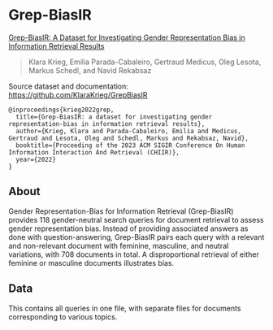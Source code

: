 # Grep-BiasIR
[Grep-BiasIR: A Dataset for Investigating Gender Representation Bias in Information Retrieval Results](https://doi.org/10.1145/3576840.3578295)
>Klara Krieg, Emilia Parada-Cabaleiro, Gertraud Medicus, Oleg Lesota, Markus Schedl, and Navid Rekabsaz

Source dataset and documentation: https://github.com/KlaraKrieg/GrepBiasIR

```
@inproceedings{krieg2022grep,
  title={Grep-BiasIR: a dataset for investigating gender representation-bias in information retrieval results},
  author={Krieg, Klara and Parada-Cabaleiro, Emilia and Medicus, Gertraud and Lesota, Oleg and Schedl, Markus and Rekabsaz, Navid},
  booktitle={Proceeding of the 2023 ACM SIGIR Conference On Human Information Interaction And Retrieval (CHIIR)},
  year={2022}
}
```

## About

Gender Representation-Bias for Information Retrieval (Grep-BiasIR) provides 118 gender-neutral search queries for document retrieval to assess gender representation bias. Instead of providing associated answers as done with question-answering, Grep-BiasIR pairs each query with a relevant and non-relevant document with feminine, masculine, and neutral variations, with 708 documents in total. A disproportional retrieval of either feminine or masculine documents illustrates bias.  

## Data

This contains all queries in one file, with separate files for documents corresponding to various topics.
